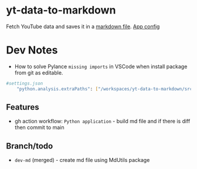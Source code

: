 # yt-data-to-markdown
Fetch YouTube data and saves it in a [markdown file](./yt_videos.md).
[App config](./yt_config.yaml)

# Dev Notes
- How to solve Pylance `missing imports` in VSCode when install package from git as editable.
```bash
#settings.json
	"python.analysis.extraPaths": ["/workspaces/yt-data-to-markdown/src/yt-viewer"]
```

## Features
- gh action workflow: `Python application` - build md file and if there is diff then commit to main

## Branch/todo
- `dev-md` (merged) - create md file using MdUtils package